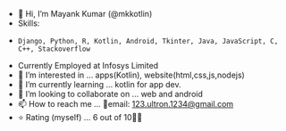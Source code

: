 - 👋 Hi, I’m Mayank Kumar (@mkkotlin)
- Skills:
-     Django, Python, R, Kotlin, Android, Tkinter, Java, JavaScript, C, C++, Stackoverflow
- Currently Employed at Infosys Limited
- 👀 I’m interested in ...  apps(Kotlin), website(html,css,js,nodejs)
- 🌱 I’m currently learning ... kotlin for app dev.
- 💞️ I’m looking to collaborate on ... web and android
- 📫 How to reach me ...  📧email: 123.ultron.1234@gmail.com
- ⭐ Rating (myself) ... 6 out of 10🤪😁
<!---
mkkotlin/mkkotlin is a ✨ special ✨ repository because its `README.md` (this file) appears on your GitHub profile.
You can click the Preview link to take a look at your changes.
--->
